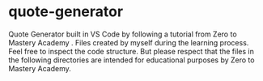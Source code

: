 # quote-generator
Quote Generator built in VS Code by following a tutorial from Zero to Mastery Academy .
Files created by myself during the learning process.
Feel free to inspect the code structure.
But please respect that the files in the following directories are intended for educational purposes by Zero to Mastery Academy.
